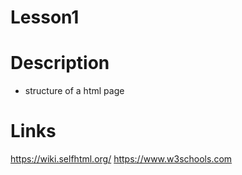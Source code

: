 # Lesson1

# Description
- structure of a html page

# Links
https://wiki.selfhtml.org/
https://www.w3schools.com